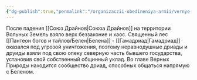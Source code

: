 ```yaml
---
{"dg-publish":true,"permalink":"/organizaczii-obedineniya-armii/vernye-prirode/","dgPassFrontmatter":true}
---
```


После падения [[Союз Драйнов\|Союза Драйнов]] на территории Вольных Земель взяло верх беззаконие и хаос. Священный лес [[Пантеон богов и тайлов/Белен\|Белена]] - [[Гамадриад\|Гамадриад]] оказался под угрозой уничтожения, поэтому неравнодушные дриады и друиды взяли под свою опеку северную часть бывшего государства, установив свой собственный общинный уклад. Во главе Верных Природы находится сообщество дриад, способных общаться напрямую с Беленом.